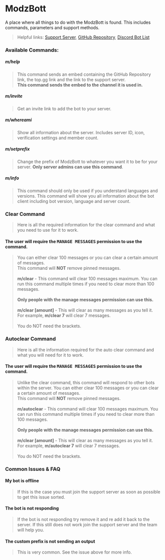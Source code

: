 # ModzBott
A place where all things to do with the ModzBott is found. This includes commands, parameters and support methods.

>Helpful links: [Support Server](https://discord.gg/z3nPpQM), [GitHub Repository](https://github.com/MindOfModz/ModzBott), [Discord Bot List](https://top.gg/bot/774714577732239421)

### Available Commands:
##### m/help
>This command sends an embed containing the GitHub Repository link, the top.gg link and the link to the support server.      
> **This command sends the embed to the channel it is used in.**
##### m/invite
>Get an invite link to add the bot to your server.        
##### m/whereami
>Show all information about the server. Includes server ID, icon, verification settings and member count.
##### m/setprefix
>Change the prefix of ModzBott to whatever you want it to be for your server. 
>**Only server admins can use this command**.
##### m/info
>This command should only be used if you understand languages and versions.
>This command will show you all information about the bot client including bot version, language and server count.



### Clear Command
>Here is all the required information for the clear command and what you need to use for it to work.

#### The user will require the <samp>MANAGE MESSAGES</samp> permission to use the command.
>You can either clear 100 messages or you can clear a certain amount of messages.<br>This command will **NOT** remove pinned messages.<br><br>**m/clear** - This command will clear 100 messages maximum. You can run this command multiple times if you need to clear more than 100 messages.<br><br>**Only people with the manage messages permission can use this.**<br><br>**m/clear [amount]** - This will clear as many messages as you tell it.<br>For example, **m/clear 7** will clear 7 messages.<br><br>You do NOT need the brackets.

### Autoclear Command
>Here is all the information required for the auto clear command and what you will need for it to work.

#### The user will require the <samp>MANAGE MESSAGES</samp> permission to use the command.
>Unlike the clear command, this command will respond to other bots within the server.
>You can either clear 100 messages or you can clear a certain amount of messages.<br>This command will **NOT** remove pinned messages.<br><br>**m/autoclear** - This command will clear 100 messages maximum. You can run this command multiple times if you need to clear more than 100 messages.<br><br>**Only people with the manage messages permission can use this.**<br><br>**m/clear [amount]** - This will clear as many messages as you tell it.<br>For example, **m/autoclear 7** will clear 7 messages.<br><br>You do NOT need the brackets.

### Common Issues & FAQ
#### My bot is offline
>If this is the case you must join the support server as soon as possible to get this issue sorted.
#### The bot is not responding
>If the bot is not responding try remove it and re add it back to the server. If this still does not work join the support server and the team will help you.
#### The custom prefix is not sending an output
>This is very common. See the issue above for more info.
